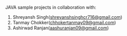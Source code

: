 JAVA sample projects in collaboration with:
1. Shreyansh Singh(shreyanshsinghcr716@gmail.com)
2. Tanmay Chokker(chhokertanmay09@gmail.com)
3. Ashirwad Ranjan(aashuranjan09@gmail.com)

